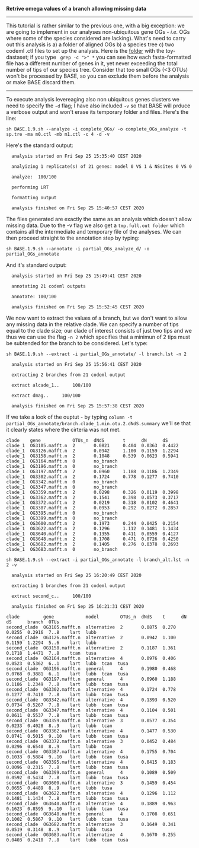 **Retrive omega values of a branch allowing missing data**

---

This tutorial is rather similar to the previous one, with a big exception: we are going to implement in our analyses non-ubiquitous gene OGs - _i.e._ OGs where some of the species considered are lacking).
What's need to carry out this analysis is a) a folder of aligned OGs b) a species tree c) two codeml .ctl files to set up the analysis. Here is the 
[folder](https://github.com/for-giobbe/BASE/tree/master/example/_partials_OGs) with the toy-dastaset; if 
you type ``` grep -c ">" *``` you can see how each fasta-formatted file has a different number of genes in it, yet never exceeding the total number of tips of our species tree.
Consider that too small OGs (<3 OTUs) won't be processed by BASE, so you can exclude them before the analysis or make BASE discard them.

---

To execute analysis levereaging also non ubiquitous genes clusters we need to specify the ```-d``` flag; I have also included ```-v``` so that BASE will prduce a verbose output
and won't erase its temporary folder and files. Here's the line:

```sh BASE.1.9.sh --analyze -i complete_OGs/ -o complete_OGs_analyze -t sp.tre -ma m0.ctl -mb m1.ctl -c 4 -d -v```

Here's the standard output:

```
  analysis started on Fri Sep 25 15:35:40 CEST 2020

  analyizing 1 replicate(s) of 21 genes: model 0 VS 1 & NSsites 0 VS 0 

  analyze:	100/100

  performing LRT 

  formatting output 

  analysis finished on Fri Sep 25 15:40:57 CEST 2020 
```

The files generated are exactly the same as an analysis which doesn't allow missing data.
Due to the -v flag we also get a ```tmp.full.out folder``` which contains all the intermediate and temporary file of the analyses. 
We can then proceed straight to the annotation step by typing:

```sh BASE.1.9.sh --annotate -i partial_OGs_analyze_d/ -o partial_OGs_annotate```

And it's standard output:

```
  analysis started on Fri Sep 25 15:49:41 CEST 2020

  annotating 21 codeml outputs 

  annotate:	100/100

  analysis finished on Fri Sep 25 15:52:45 CEST 2020 
```

We now want to extract the values of a branch, but we don't want to allow any missing data in the relative clade. We
can specify a number of tips equal to the clade size; our clade of interest consists of just two tips and we thus we can use the flag ```-n 2```
which specifies that a minimun of 2 tips must be subtended for the branch to be considered. Let's type:

```sh BASE.1.9.sh --extract -i partial_OGs_annotate/ -l branch.lst -n 2```

```
  analysis started on Fri Sep 25 15:56:41 CEST 2020

  extracting 2 branches from 21 codeml output 

  extract alcade_1..	 100/100

  extract dmag..	 100/100 
 
  analysis finished on Fri Sep 25 15:57:38 CEST 2020 
```

If we take a look of the ouptut - by typing ```column -t partial_OGs_annotate/branch.clade_1.min.otu.2.dNdS.summary```
we'll se that it clearly states where the cirteria was not met.

```
clade    gene            OTUs_n  dNdS       t      dN      dS
clade_1  OG3105.mafft.n  2       0.0821     0.404  0.0363  0.4422
clade_1  OG3126.mafft.n  2       0.0942     1.100  0.1159  1.2294
clade_1  OG3158.mafft.n  2       0.1048     0.539  0.0623  0.5941
clade_1  OG3164.mafft.n  0       no_branch
clade_1  OG3196.mafft.n  0       no_branch
clade_1  OG3197.mafft.n  2       0.0960     1.188  0.1186  1.2349
clade_1  OG3302.mafft.n  2       0.1724     0.778  0.1277  0.7410
clade_1  OG3342.mafft.n  0       no_branch
clade_1  OG3347.mafft.n  0       no_branch
clade_1  OG3359.mafft.n  2       0.0298     0.326  0.0119  0.3998
clade_1  OG3362.mafft.n  2       0.1541     0.398  0.0573  0.3717
clade_1  OG3372.mafft.n  2       0.0219     0.318  0.0102  0.4641
clade_1  OG3387.mafft.n  2       0.0953     0.292  0.0272  0.2857
clade_1  OG3395.mafft.n  0       no_branch
clade_1  OG3399.mafft.n  0       no_branch
clade_1  OG3600.mafft.n  2       0.1973     0.244  0.0425  0.2154
clade_1  OG3622.mafft.n  2       0.1296     1.112  0.1481  1.1434
clade_1  OG3640.mafft.n  2       0.1355     0.411  0.0559  0.4127
clade_1  OG3648.mafft.n  2       0.1708     0.471  0.0726  0.4250
clade_1  OG3682.mafft.n  2       0.1405     0.276  0.0378  0.2693
clade_1  OG3683.mafft.n  0       no_branch
```

```sh BASE.1.9.sh --extract -i partial_OGs_annotate -l branch_alt.lst -n 2 -v```

```
  analysis started on Fri Sep 25 16:20:49 CEST 2020

  extracting 1 branches from 21 codeml output 

  extract second_c..	 100/100 

  analysis finished on Fri Sep 25 16:21:31 CEST 2020 
```

```
clade         gene            model        OTUs_n  dNdS    t      dN      dS      branch  OTUs
second_clade  OG3105.mafft.n  alternative  2       0.0875  0.270  0.0255  0.2916  7..8    lart  lubb
second_clade  OG3126.mafft.n  alternative  2       0.0942  1.100  0.1159  1.2294  5..6    lart  lubb
second_clade  OG3158.mafft.n  alternative  2       0.1187  1.361  0.1718  1.4471  7..8    tcan  tusa
second_clade  OG3164.mafft.n  alternative  4       0.0976  0.406  0.0523  0.5362  6..1    lart  lubb  tcan  tusa
second_clade  OG3196.mafft.n  general      4       0.1980  0.468  0.0768  0.3881  6..1    lart  lubb  tcan  tusa
second_clade  OG3197.mafft.n  general      4       0.0960  1.188  0.1186  1.2349  7..8    lart  lubb  tcan  tusa
second_clade  OG3302.mafft.n  alternative  4       0.1724  0.778  0.1277  0.7410  7..8    lart  lubb  tcan  tusa
second_clade  OG3342.mafft.n  alternative  4       0.1393  0.520  0.0734  0.5267  7..8    lart  lubb  tcan  tusa
second_clade  OG3347.mafft.n  alternative  4       0.1104  0.501  0.0611  0.5537  7..8    lart  lubb  tcan  tusa
second_clade  OG3359.mafft.n  alternative  3       0.0577  0.354  0.0233  0.4028  8..9    lart  lubb  tcan
second_clade  OG3362.mafft.n  alternative  4       0.1477  0.530  0.0741  0.5015  9..10   lart  lubb  tcan  tusa
second_clade  OG3372.mafft.n  alternative  3       0.0452  0.484  0.0296  0.6540  8..9    lart  lubb  tcan
second_clade  OG3387.mafft.n  alternative  4       0.1755  0.704  0.1033  0.5884  9..10   lart  lubb  tcan  tusa
second_clade  OG3395.mafft.n  alternative  4       0.0415  0.183  0.0096  0.2315  7..8    lart  lubb  tcan  tusa
second_clade  OG3399.mafft.n  general      4       0.1089  0.509  0.0592  0.5434  7..8    lart  lubb  tcan  tusa
second_clade  OG3600.mafft.n  alternative  3       0.1459  0.454  0.0655  0.4489  8..9    lart  lubb  tusa
second_clade  OG3622.mafft.n  alternative  4       0.1296  1.112  0.1481  1.1434  7..8    lart  lubb  tcan  tusa
second_clade  OG3640.mafft.n  alternative  4       0.1889  0.963  0.1623  0.8595  9..10   lart  lubb  tcan  tusa
second_clade  OG3648.mafft.n  general      4       0.1708  0.651  0.1002  0.5867  9..10   lart  lubb  tcan  tusa
second_clade  OG3682.mafft.n  alternative  3       0.1649  0.341  0.0519  0.3148  8..9    lart  lubb  tusa
second_clade  OG3683.mafft.n  alternative  4       0.1670  0.255  0.0403  0.2410  7..8    lart  lubb  tcan  tusa
```

